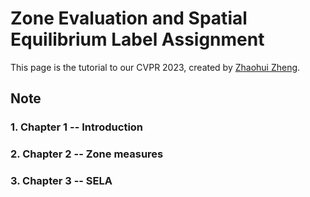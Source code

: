 # Zone Evaluation and Spatial Equilibrium Label Assignment

This page is the tutorial to our CVPR 2023, created by [Zhaohui Zheng](https://github.com/Zzh-tju).

## Note
### 1. Chapter 1 -- Introduction
### 2. Chapter 2 -- Zone measures
### 3. Chapter 3 -- SELA
